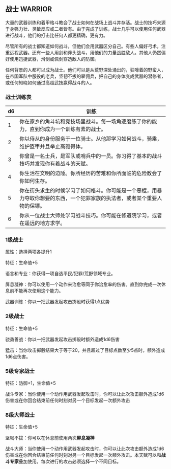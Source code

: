 ## 战士	WARRIOR

​		大量的武器训练和着甲格斗教会了战士如何在战场上战斗并存活。战士的技巧来源于身强力壮、灵敏反应或二者皆有。由于完成了训练，战士几乎可以使用任何武器进行战斗，他们的打击比任何人都更精确，更有力。

​		尽管所有的战士都知道如何战斗，但他们会用武器区分自己。有些人偏好弓术，注重远程武器。还有一些人用剑和斧头战斗，用他们的力量战胜敌人。其他人仍然偏好使用迅捷武器，滑剑或佩剑穿透敌人的防御。

​		任何背景的人都可以成为战士。他们可以是从荒野深处涌出的，狂嚎着的野蛮人，在帝国军队中服役的老兵，坚韧不拔的雇佣兵，把自己的身体变成武器的潜修者，或任何知晓如何通过高超武技赢得战斗的人。

### 战士训练表

| d6   | 训练                                                         |
| ---- | ------------------------------------------------------------ |
| 1    | 你在家乡的角斗坑和竞技场里战斗。每一场角逐磨练了你的能力，直到你成为一个训练有素的战士。 |
| 2    | 你以侍从的身份服务于一位骑士。从他那学习如何战斗，骑乘，维护盔甲并且举止高雅得体。 |
| 3    | 你曾是一名士兵，是军队或哨兵中的一员。你习得了基本的战斗技巧并发现你有着战斗的天赋。 |
| 4    | 你生活在文明的边陲。你所经历的苦难和你所面临的危险教会了你如何生存。 |
| 5    | 你在街头求生的时候学习了如何格斗。你可能是一个恶棍，用暴力夺取你想要的东西，一个犯罪家族的执法者，或者某个重要人物的保镖。 |
| 6    | 你从一位战士大师处学习战斗技巧。你可能在修道院学习，或者在遥远的地方求学。 |

### 1级战士

属性：选择两项各提升1

特征：生命值+5

语言和专业：你获得一项自选平民/犯罪/荒野领域专业。

屏息凝神：你可以使用一个动作来治愈等同于你治愈率的伤害。直到你完成一次休息前不能再次使用这个能力。

武器训练：你以一把武器发起攻击掷骰时获得1点优势

### 2级战士

特征：生命值+5

骁勇善战：你以一把武器发起攻击掷骰时额外造成1d6伤害

猛击：当你攻击掷骰结果大于等于20，并且超过了目标点数至少5点时，额外造成1d6点伤害。

### 5级专家战士

特征：防御+1，生命值+5

战斗专家：当你使用一个动作用武器发起攻击时，你可以让此次攻击额外造成1d6伤害或在你回合结束前任何时刻对另一个目标发起一次额外攻击

### 8级大师战士

特征：生命值+5

坚韧不拔：你可以在休息前使用两次**屏息凝神**

战斗大师：当你使用一个动作用武器发起攻击时，你可以让此次攻击额外造成1d6伤害或在你回合结束前任何时刻对另一个目标发起一次额外攻击。本天赋可以和**战斗专家**叠加使用。每次进行的攻击必须选择一个不同目标。
